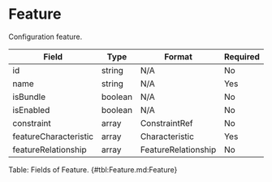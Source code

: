 <!--
    ATTENTION: This file was generated via gradle!
               Do NOT manually edit this file! Any such changes will be overwritten!
-->

# Feature

Configuration feature.

| Field | Type | Format | Required |
|-------|---|--------|---|
| id | string | N/A | No |
| name | string | N/A | Yes |
| isBundle | boolean | N/A | No |
| isEnabled | boolean | N/A | No |
| constraint | array | ConstraintRef | No |
| featureCharacteristic | array | Characteristic | Yes |
| featureRelationship | array | FeatureRelationship | No |

Table: Fields of Feature. {#tbl:Feature.md:Feature}
